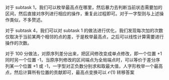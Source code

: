 对于 subtask 1，我们可以枚举最高点在哪里，然后暴力去判断当前状态需要加的区间，然后直接对序列进行相应的操作，重复此过程即可。对于一字型则与上述操作类似，不多赘述。

对于 subtask 4，我们可以对 subtask 1 的做法进行优化，我们发现每次加的次数仅取决于当前某两个相邻的点的差，于是枚举最高点，之后可以线性计算需要进行操作的次数。

对于 100 分做法，对原序列差分出来，把区间修改变成单点修改，即一个位置 +1 同时另一个位置 -1，当原序列修改的区间端点为全局端点时，可以等价于差分序列某一个位置 +1 或 -1，一字型对正负数分别求和取最大值，人字形枚举一个最高点，然后计算所有位置的贡献即可，最高点变换可以 $\mathcal{O}(1)$ 转移答案